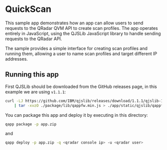 # QuickScan

This sample app demonstrates how an app can allow users to send requests to the QRadar QVM API to create scan profiles.
The app operates entirely in JavaScript, using the QJSLib JavaScript library to handle sending requests to the QRadar
API.

The sample provides a simple interface for creating scan profiles and running them, allowing a user to name scan
profiles and target different IP addresses.

## Running this app

First QJSLib should be downloaded from the GitHub releases page, in this example we are using `v1.1.1`:

```bash
curl -LJ https://github.com/IBM/qjslib/releases/download/1.1.1/qjslib-1.1.1.tgz \
    | tar -xvzO ./package/lib/qappfw.min.js > ./app/static/qjslib/qappfw.min.js
```

You can package this app and deploy it by executing in this directory:

```bash
qapp package -p app.zip
```

and

```bash
qapp deploy -p app.zip -q <qradar console ip> -u <qradar user>
```
